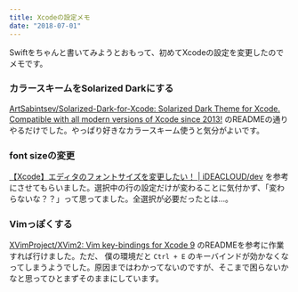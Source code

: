 ```yaml
---
title: Xcodeの設定メモ
date: "2018-07-01"
---
```


Swiftをちゃんと書いてみようとおもって、初めてXcodeの設定を変更したのでメモです。

### カラースキームをSolarized Darkにする
[ArtSabintsev/Solarized-Dark-for-Xcode: Solarized Dark Theme for Xcode. Compatible with all modern versions of Xcode since 2013!](https://github.com/ArtSabintsev/Solarized-Dark-for-Xcode) のREADMEの通りやるだけでした。やっぱり好きなカラースキーム使うと気分がよいです。

### font sizeの変更
[【Xcode】エディタのフォントサイズを変更したい！ | iDEACLOUD/dev](https://ideacloud.co.jp/dev/xcode_fontsize.html) を参考にさせてもらいました。選択中の行の設定だけが変わることに気付かず、「変わらないな？？」って思ってました。全選択が必要だったとは...。

### Vimっぽくする
[XVimProject/XVim2: Vim key-bindings for Xcode 9](https://github.com/XVimProject/XVim2) のREADMEを参考に作業すれば行けました。ただ、 僕の環境だと `Ctrl + E` のキーバインドが効かなくなってしまうようでした。原因まではわかってないのですが、そこまで困らないかなと思ってひとまずそのままにしています。
